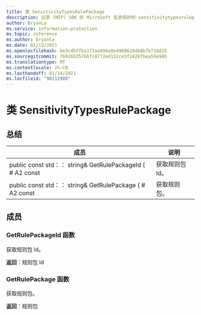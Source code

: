 ```yaml
---
title: 类 SensitivityTypesRulePackage
description: 记录 (MIP) SDK 的 Microsoft 信息保护的 sensitivitytypesrulepackage：：未定义的类。
author: BryanLa
ms.service: information-protection
ms.topic: reference
ms.author: bryanla
ms.date: 01/13/2021
ms.openlocfilehash: be3c4bffba1f3aa996a8e4968628db8b7b710d25
ms.sourcegitcommit: 76926b357bbfc8772ed132ce5f2426fbea59e98b
ms.translationtype: MT
ms.contentlocale: zh-CN
ms.lasthandoff: 01/14/2021
ms.locfileid: "98212988"
---
```

# <a name="class-sensitivitytypesrulepackage"></a>类 SensitivityTypesRulePackage 
  
## <a name="summary"></a>总结
 成员                        | 说明                                
--------------------------------|---------------------------------------------
public const std：： string& GetRulePackageId ( # A2 const  |  获取规则包 Id。
public const std：： string& GetRulePackage ( # A2 const  |  获取规则包。
  
## <a name="members"></a>成员
  
### <a name="getrulepackageid-function"></a>GetRulePackageId 函数
获取规则包 Id。

  
**返回**：规则包 Id
  
### <a name="getrulepackage-function"></a>GetRulePackage 函数
获取规则包。

  
**返回**：规则包